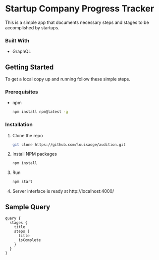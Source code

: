 # Startup Company Progress Tracker

This is a simple app that documents necessary steps and stages to be accomplished by startups.

### Built With

* GraphQL

## Getting Started

To get a local copy up and running follow these simple steps.

### Prerequisites

* npm
  ```sh
  npm install npm@latest -g
  ```

### Installation

1. Clone the repo
   ```sh
   git clone https://github.com/louisaoge/audition.git
   ```
2. Install NPM packages
   ```sh
   npm install
   ```
3. Run
   ```sh
   npm start
   ```
4. Server interface is ready at http://localhost:4000/


## Sample Query
```
query {
  stages {
    title
    steps {
      title
      isComplete
    }
  }
}
```
